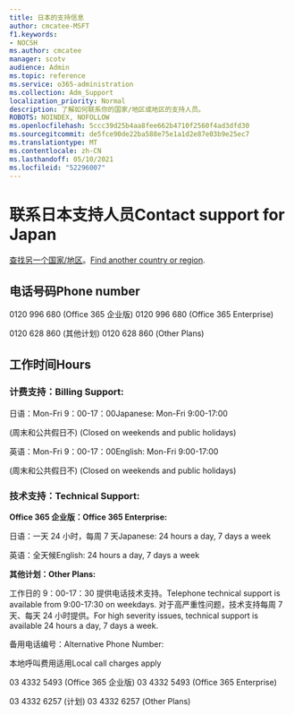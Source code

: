 ```yaml
---
title: 日本的支持信息
author: cmcatee-MSFT
f1.keywords:
- NOCSH
ms.author: cmcatee
manager: scotv
audience: Admin
ms.topic: reference
ms.service: o365-administration
ms.collection: Adm_Support
localization_priority: Normal
description: 了解如何联系你的国家/地区或地区的支持人员。
ROBOTS: NOINDEX, NOFOLLOW
ms.openlocfilehash: 5ccc39d25b4aa8fee662b4710f2560f4ad3dfd30
ms.sourcegitcommit: de5fce90de22ba588e75e1a1d2e87e03b9e25ec7
ms.translationtype: MT
ms.contentlocale: zh-CN
ms.lasthandoff: 05/10/2021
ms.locfileid: "52296007"
---
```

# <a name="contact-support-for-japan"></a><span data-ttu-id="8a019-103">联系日本支持人员</span><span class="sxs-lookup"><span data-stu-id="8a019-103">Contact support for Japan</span></span>

<span data-ttu-id="8a019-104">[查找另一个国家/地区](../../business-video/get-help-support.md)。</span><span class="sxs-lookup"><span data-stu-id="8a019-104">[Find another country or region](../../business-video/get-help-support.md).</span></span>

## <a name="phone-number"></a><span data-ttu-id="8a019-105">电话号码</span><span class="sxs-lookup"><span data-stu-id="8a019-105">Phone number</span></span>
<span data-ttu-id="8a019-106">0120 996 680 (Office 365 企业版) </span><span class="sxs-lookup"><span data-stu-id="8a019-106">0120 996 680 (Office 365 Enterprise)</span></span>

<span data-ttu-id="8a019-107">0120 628 860 (其他计划) </span><span class="sxs-lookup"><span data-stu-id="8a019-107">0120 628 860 (Other Plans)</span></span>

## <a name="hours"></a><span data-ttu-id="8a019-108">工作时间</span><span class="sxs-lookup"><span data-stu-id="8a019-108">Hours</span></span>
### <a name="billing-support"></a><span data-ttu-id="8a019-109">计费支持：</span><span class="sxs-lookup"><span data-stu-id="8a019-109">Billing Support:</span></span>

<span data-ttu-id="8a019-110">日语：Mon-Fri 9：00-17：00</span><span class="sxs-lookup"><span data-stu-id="8a019-110">Japanese: Mon-Fri 9:00-17:00</span></span>

<span data-ttu-id="8a019-111"> (周末和公共假日不) </span><span class="sxs-lookup"><span data-stu-id="8a019-111">(Closed on weekends and public holidays)</span></span>

<span data-ttu-id="8a019-112">英语：Mon-Fri 9：00-17：00</span><span class="sxs-lookup"><span data-stu-id="8a019-112">English: Mon-Fri 9:00-17:00</span></span>

<span data-ttu-id="8a019-113"> (周末和公共假日不) </span><span class="sxs-lookup"><span data-stu-id="8a019-113">(Closed on weekends and public holidays)</span></span>

### <a name="technical-support"></a><span data-ttu-id="8a019-114">技术支持：</span><span class="sxs-lookup"><span data-stu-id="8a019-114">Technical Support:</span></span>

<span data-ttu-id="8a019-115">**Office 365 企业版：**</span><span class="sxs-lookup"><span data-stu-id="8a019-115">**Office 365 Enterprise:**</span></span>

<span data-ttu-id="8a019-116">日语：一天 24 小时，每周 7 天</span><span class="sxs-lookup"><span data-stu-id="8a019-116">Japanese: 24 hours a day, 7 days a week</span></span>

<span data-ttu-id="8a019-117">英语：全天候</span><span class="sxs-lookup"><span data-stu-id="8a019-117">English: 24 hours a day, 7 days a week</span></span>

<span data-ttu-id="8a019-118">**其他计划：**</span><span class="sxs-lookup"><span data-stu-id="8a019-118">**Other Plans:**</span></span>

<span data-ttu-id="8a019-119">工作日的 9：00-17：30 提供电话技术支持。</span><span class="sxs-lookup"><span data-stu-id="8a019-119">Telephone technical support is available from 9:00-17:30 on weekdays.</span></span> <span data-ttu-id="8a019-120">对于高严重性问题，技术支持每周 7 天、每天 24 小时提供。</span><span class="sxs-lookup"><span data-stu-id="8a019-120">For high severity issues, technical support is available 24 hours a day, 7 days a week.</span></span>

<span data-ttu-id="8a019-121">备用电话编号：</span><span class="sxs-lookup"><span data-stu-id="8a019-121">Alternative Phone Number:</span></span>

<span data-ttu-id="8a019-122">本地呼叫费用适用</span><span class="sxs-lookup"><span data-stu-id="8a019-122">Local call charges apply</span></span>

<span data-ttu-id="8a019-123">03 4332 5493 (Office 365 企业版) </span><span class="sxs-lookup"><span data-stu-id="8a019-123">03 4332 5493 (Office 365 Enterprise)</span></span>

<span data-ttu-id="8a019-124">03 4332 6257 (计划) </span><span class="sxs-lookup"><span data-stu-id="8a019-124">03 4332 6257 (Other Plans)</span></span>
